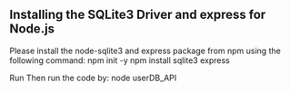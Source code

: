 ## Installing the SQLite3 Driver and express for Node.js
Please install the node-sqlite3 and express package from npm using the following command:
    npm init -y
    npm install sqlite3 express

Run
Then run the code by:
            node userDB_API




 
